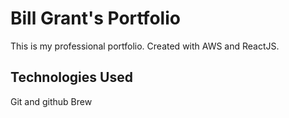 # Bill Grant's Portfolio

This is my professional portfolio. Created with AWS and ReactJS.

## Technologies Used

Git and github
Brew
